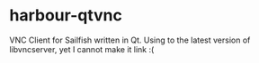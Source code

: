 # harbour-qtvnc
VNC Client for Sailfish written in Qt. Using to the latest version of libvncserver, yet I cannot make it link :(
